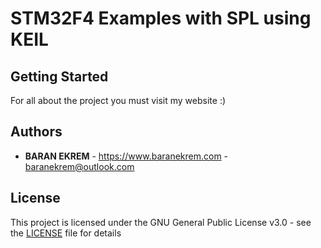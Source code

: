 # STM32F4 Examples with SPL using KEIL 

## Getting Started

For all about the project you must visit my website :)

## Authors

* **BARAN EKREM** - https://www.baranekrem.com - baranekrem@outlook.com

## License

This project is licensed under the GNU General Public License v3.0 - see the [LICENSE](LICENSE) file for details
